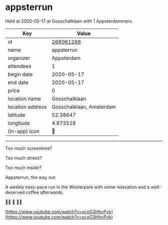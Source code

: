 # appsterrun
Held at 2020-05-17 at Gosschalklaan with 1 Appsterdammers.
        
|Key|Value
|---|---|
|id|[268061288](https://www.meetup.com/appsterdam/events/268061288/)|
|name|appsterrun|
|organizer|Appsterdam|
|attendees|1|
|begin date|2020-05-17|
|end date|2020-05-17|
|price|0|
|location name|Gosschalklaan|
|location address|Gosschalklaan, Amsterdam|
|latitude|52.38647|
|longitude|4.873516|
|(in-app) icon|🏃|

---

Too much screentime?

Too much stress?

Too much inside?

Appsterrun, the way out.

A weekly easy-pace run in the Westerpark with some relaxation and a well-deserved coffee afterwards.

🏃‍♀️ 🏃 🏃‍♀️

[https://www.youtube.com/watch?v=scoG3HhvPvk](https://www.youtube.com/watch?v=scoG3HhvPvk)


